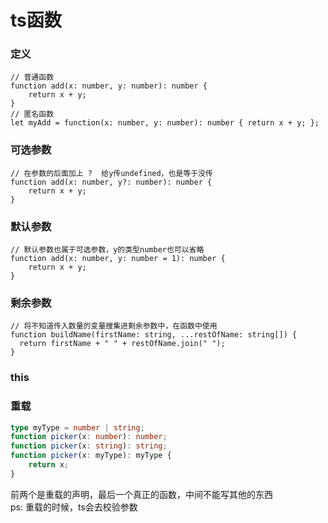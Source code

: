 # ts函数

### 定义
```
// 普通函数
function add(x: number, y: number): number {
    return x + y;
}
// 匿名函数
let myAdd = function(x: number, y: number): number { return x + y; };
```

### 可选参数
```
// 在参数的后面加上 ?  给y传undefined，也是等于没传
function add(x: number, y?: number): number {
    return x + y;
}
```

### 默认参数
```
// 默认参数也属于可选参数，y的类型number也可以省略
function add(x: number, y: number = 1): number {
    return x + y;
}
```

### 剩余参数
```
// 将不知道传入数量的变量搜集进剩余参数中，在函数中使用
function buildName(firstName: string, ...restOfName: string[]) {
  return firstName + " " + restOfName.join(" ");
}
```

### this

### 重载
```ts
type myType = number | string;
function picker(x: number): number;
function picker(x: string): string;
function picker(x: myType): myType {
    return x;
}
```
前两个是重载的声明，最后一个真正的函数，中间不能写其他的东西  
ps: 重载的时候，ts会去校验参数  